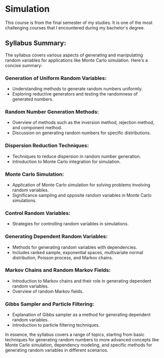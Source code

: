 # Simulation

This course is from the final semester of my studies. It is one of the most challenging courses that I encountered during my bachelor's degree.

## Syllabus Summary:

The syllabus covers various aspects of generating and manipulating random variables for applications like Monte Carlo simulation. Here's a concise summary:

### Generation of Uniform Random Variables:

- Understanding methods to generate random numbers uniformly.
- Exploring reductive generators and testing the randomness of generated numbers.

### Random Number Generation Methods:

- Overview of methods such as the inversion method, rejection method, and component method.
- Discussion on generating random numbers for specific distributions.

### Dispersion Reduction Techniques:

- Techniques to reduce dispersion in random number generation.
- Introduction to Monte Carlo integration for simulation.

### Monte Carlo Simulation:

- Application of Monte Carlo simulation for solving problems involving random variables.
- Significance sampling and opposite random variables in Monte Carlo simulations.

### Control Random Variables:

- Strategies for controlling random variables in simulations.

### Generating Dependent Random Variables:

- Methods for generating random variables with dependencies.
- Includes ranked sample, exponential spaces, multivariate normal distribution, Poisson process, and Markov chains.

### Markov Chains and Random Markov Fields:

- Introduction to Markov chains and their role in generating dependent random variables.
- Overview of random Markov fields.

### Gibbs Sampler and Particle Filtering:

- Explanation of Gibbs sampler as a method for generating dependent random variables.
- Introduction to particle filtering techniques.

In essence, the syllabus covers a range of topics, starting from basic techniques for generating random numbers to more advanced concepts like Monte Carlo simulation, dependency modeling, and specific methods for generating random variables in different scenarios.
